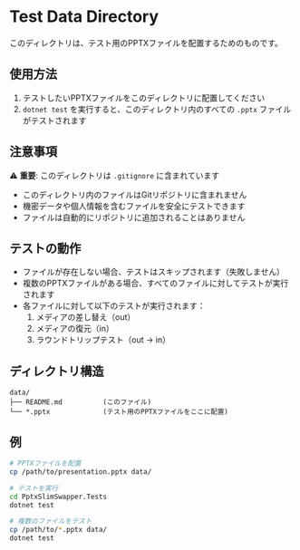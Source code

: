 # Test Data Directory

このディレクトリは、テスト用のPPTXファイルを配置するためのものです。

## 使用方法

1. テストしたいPPTXファイルをこのディレクトリに配置してください
2. `dotnet test` を実行すると、このディレクトリ内のすべての `.pptx` ファイルがテストされます

## 注意事項

⚠️ **重要**: このディレクトリは `.gitignore` に含まれています

- このディレクトリ内のファイルはGitリポジトリに含まれません
- 機密データや個人情報を含むファイルを安全にテストできます
- ファイルは自動的にリポジトリに追加されることはありません

## テストの動作

- ファイルが存在しない場合、テストはスキップされます（失敗しません）
- 複数のPPTXファイルがある場合、すべてのファイルに対してテストが実行されます
- 各ファイルに対して以下のテストが実行されます：
  1. メディアの差し替え（out）
  2. メディアの復元（in）
  3. ラウンドトリップテスト（out → in）

## ディレクトリ構造

```
data/
├── README.md          (このファイル)
└── *.pptx             (テスト用のPPTXファイルをここに配置)
```

## 例

```bash
# PPTXファイルを配置
cp /path/to/presentation.pptx data/

# テストを実行
cd PptxSlimSwapper.Tests
dotnet test

# 複数のファイルをテスト
cp /path/to/*.pptx data/
dotnet test
```
